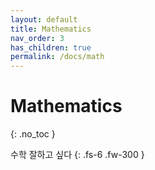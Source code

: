 ```yaml
---
layout: default
title: Mathematics
nav_order: 3
has_children: true
permalink: /docs/math
---
```


# Mathematics
{: .no_toc }

수학 잘하고 싶다
{: .fs-6 .fw-300 }
